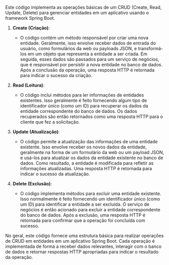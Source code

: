 Este código implementa as operações básicas de um CRUD (Create, Read, Update, Delete) para gerenciar entidades em um aplicativo usando o framework Spring Boot.

1. **Create (Criação)**:
   - O código contém um método responsável por criar uma nova entidade. Geralmente, isso envolve receber dados de entrada do usuário, como formulários da web ou payloads JSON, e transformá-los em um objeto que representa a entidade a ser criada. Em seguida, esses dados são passados para um serviço de negócios, que é responsável por persistir a nova entidade no banco de dados. Após a conclusão da operação, uma resposta HTTP é retornada para indicar o sucesso da criação.

2. **Read (Leitura)**:
   - O código inclui métodos para ler informações de entidades existentes. Isso geralmente é feito fornecendo algum tipo de identificador único (como um ID) para recuperar os dados da entidade correspondente do banco de dados. Os dados recuperados são então retornados como uma resposta HTTP para o cliente que fez a solicitação.

3. **Update (Atualização)**:
   - O código permite a atualização das informações de uma entidade existente. Isso envolve receber os novos dados da entidade, geralmente na forma de um formulário da web ou um payload JSON, e usá-los para atualizar os dados da entidade existente no banco de dados. Como resultado, a entidade é modificada para refletir as informações atualizadas. Uma resposta HTTP é retornada para indicar o sucesso da atualização.

4. **Delete (Exclusão)**:
   - O código implementa métodos para excluir uma entidade existente. Isso normalmente é feito fornecendo um identificador único (como um ID) para identificar a entidade a ser excluída. O serviço de negócios é então acionado para excluir a entidade correspondente do banco de dados. Após a exclusão, uma resposta HTTP é retornada para confirmar que a operação foi concluída com sucesso.

No geral, este código fornece uma estrutura básica para realizar operações de CRUD em entidades em um aplicativo Spring Boot. Cada operação é implementada de forma a receber dados relevantes, interagir com o banco de dados e retornar respostas HTTP apropriadas para indicar o resultado da operação.
